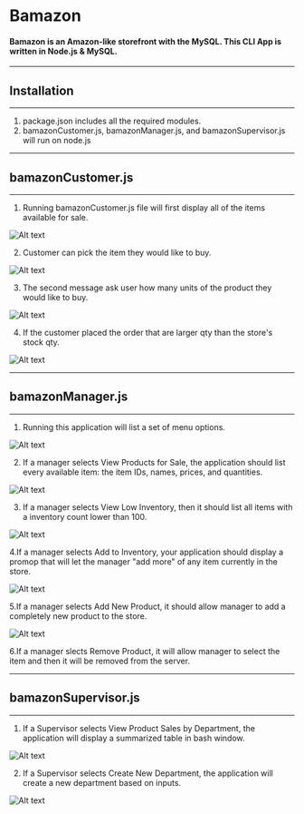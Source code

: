# Bamazon
#### Bamazon is an Amazon-like storefront with the MySQL. This CLI App is written in Node.js & MySQL. 

--------------------------------------------------------------------

## Installation
--------------------------------------------------------------------

1. package.json includes all the required modules.
2. bamazonCustomer.js, bamazonManager.js, and bamazonSupervisor.js will run on node.js

--------------------------------------------------------------------

## bamazonCustomer.js
--------------------------------------------------------------------

1. Running bamazonCustomer.js file will first display all of the items available for sale.

![Alt text](./picture/1.png)

2. Customer can pick the item they would like to buy.

![Alt text](./picture/2.png)

3. The second message ask user how many units of the product they would like to buy.

![Alt text](./picture/3.png)

4. If the customer placed the order that are larger qty than the store's stock qty.


![Alt text](./picture/4.png)


--------------------------------------------------------------------

## bamazonManager.js
--------------------------------------------------------------------

1. Running this application will list a set of menu options.

![Alt text](./picture/5.png)

2. If a manager selects View Products for Sale, the application should list every available item: the item IDs, names, prices, and quantities.

![Alt text](./picture/6.png)

3. If a manager selects View Low Inventory, then it should list all items with a inventory count lower than 100.

![Alt text](./picture/7.png)

4.If a manager selects Add to Inventory, your application should display a promop that will let the manager "add more" of any item currently in the store.

![Alt text](./picture/8.png)

5.If a manager selects Add New Product, it should allow manager to add a completely new product to the store.

![Alt text](./picture/9.png)

6.If a manager slects Remove Product, it will allow manager to select the item and then it will be removed from the server.


--------------------------------------------------------------------

## bamazonSupervisor.js
--------------------------------------------------------------------

1. If a Supervisor selects View Product Sales by Department, the application will display a summarized table in bash window.

![Alt text](./picture/10.png)

2. If a Supervisor selects Create New Department, the application will create a new department based on inputs.

![Alt text](./picture/11.png)